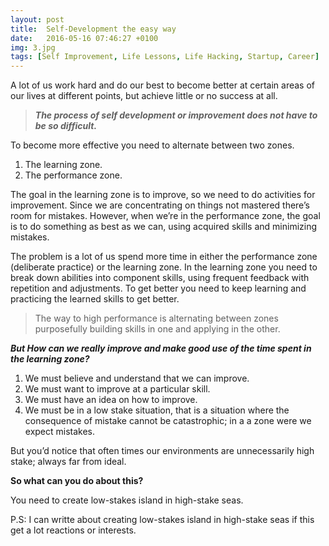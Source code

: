 ```yaml
---
layout: post
title:  Self-Development the easy way
date:   2016-05-16 07:46:27 +0100
img: 3.jpg
tags: [Self Improvement, Life Lessons, Life Hacking, Startup, Career]
---
```

<!-- ![](https://cdn-images-1.medium.com/max/1600/1*ZuMcmE9meb_qL7i4RwS2SQ.jpeg) -->


A lot of us work hard and do our best to become better at certain areas of our lives at different points, but achieve little or no success at all.

> **_The process of self development or improvement does not have to be so difficult._**

To become more effective you need to alternate between two zones.

1.  The learning zone.
2.  The performance zone.

The goal in the learning zone is to improve, so we need to do activities for improvement. Since we are concentrating on things not mastered there’s room for mistakes. However, when we’re in the performance zone, the goal is to do something as best as we can, using acquired skills and minimizing mistakes.

The problem is a lot of us spend more time in either the performance zone (deliberate practice) or the learning zone. In the learning zone you need to break down abilities into component skills, using frequent feedback with repetition and adjustments. To get better you need to keep learning and practicing the learned skills to get better.

> The way to high performance is alternating between zones purposefully building skills in one and applying in the other.

**_But How can we really improve and make good use of the time spent in the learning zone?_**

1.  We must believe and understand that we can improve.
2.  We must want to improve at a particular skill.
3.  We must have an idea on how to improve.
4.  We must be in a low stake situation, that is a situation where the consequence of mistake cannot be catastrophic; in a a zone were we expect mistakes.

But you’d notice that often times our environments are unnecessarily high stake; always far from ideal.

**So what can you do about this?**

You need to create low-stakes island in high-stake seas.

P.S: I can writte about creating low-stakes island in high-stake seas if this get a lot reactions or interests.